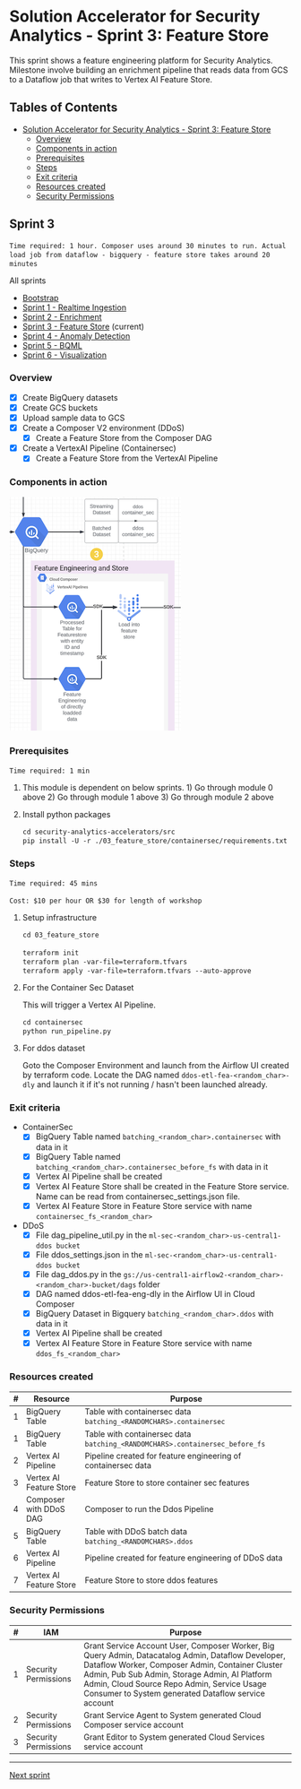 
# Solution Accelerator for Security Analytics - Sprint 3: Feature Store

This sprint shows a feature engineering platform for Security Analytics. Milestone involve building an enrichment pipeline that reads data from GCS to a Dataflow job that writes to Vertex AI Feature Store.

## Tables of Contents

- [Solution Accelerator for Security Analytics - Sprint 3: Feature Store](#solution-accelerator-for-security-analytics---sprint-3-feature-store)
  - [Overview](#overview)
  - [Components in action](#components-in-action)
  - [Prerequisites](#prerequisites)
  - [Steps](#steps)
  - [Exit criteria](#exit-criteria)
  - [Resources created](#resources-created)
  - [Security Permissions](#security-permissions)

## Sprint 3

```console
Time required: 1 hour. Composer uses around 30 minutes to run. Actual load job from dataflow - bigquery - feature store takes around 20 minutes
```

All sprints

- [Bootstrap](../00_bootstrap/README.md)
- [Sprint 1 - Realtime Ingestion](../01_realtime_ingestion/README.md)
- [Sprint 2 - Enrichment](../02_enrichment_dataflow/README.md)
- [Sprint 3 - Feature Store](../03_feature_store/README.md) (current)
- [Sprint 4 - Anomaly Detection](../04_anomaly_detection/README.md)
- [Sprint 5 - BQML](../05_bqml/README.md)
- [Sprint 6 - Visualization](../06_visualization/README.md)

### Overview

- [x] Create BigQuery datasets
- [x] Create GCS buckets
- [x] Upload sample data to GCS
- [x] Create a Composer V2 environment (DDoS)
  - [x] Create a Feature Store from the Composer DAG
- [x] Create a VertexAI Pipeline (Containersec)
  - [x] Create a Feature Store from the VertexAI Pipeline

### Components in action

![Architecture Diagram](images/zoomed-arch.png)

### Prerequisites

```Time required: 1 min```

1. This module is dependent on below sprints.
        1) Go through module 0 above
        2) Go through module 1 above
        3) Go through module 2 above

2. Install python packages

    ```console
    cd security-analytics-accelerators/src
    pip install -U -r ./03_feature_store/containersec/requirements.txt
    ```

### Steps

```Time required: 45 mins```

```Cost: $10 per hour OR $30 for length of workshop```

1. Setup infrastructure

    ```console
    cd 03_feature_store

    terraform init 
    terraform plan -var-file=terraform.tfvars
    terraform apply -var-file=terraform.tfvars --auto-approve
    ```

2. For the Container Sec Dataset

    This will trigger a Vertex AI Pipeline.

    ```console
    cd containersec
    python run_pipeline.py
    ```

3. For ddos dataset

   Goto the Composer Environment and launch from the Airflow UI created by terraform code. Locate the DAG named `ddos-etl-fea-<random_char>-dly` and launch it if it's not running / hasn't been launched already.

### Exit criteria

- ContainerSec
  - [x] BigQuery Table named `batching_<random_char>.containersec` with data in it
  - [x] BigQuery Table named `batching_<random_char>.containersec_before_fs` with data in it
  - [x] Vertex AI Pipeline shall be created
  - [x] Vertex AI Feature Store shall be created in the Feature Store service. Name can be read from containersec_settings.json file.
  - [x] Vertex AI Feature Store in Feature Store service with name `containersec_fs_<random_char>`

- DDoS
  - [x] File dag_pipeline_util.py in the `ml-sec-<random_char>-us-central1-ddos bucket`
  - [x] File ddos_settings.json in the `ml-sec-<random_char>-us-central1-ddos bucket`
  - [x] File dag_ddos.py in the `gs://us-central1-airflow2-<random_char>-<random_char>-bucket/dags` folder
  - [x] DAG named ddos-etl-fea-eng-dly in the Airflow UI in Cloud Composer
  - [x] BigQuery Dataset in Bigquery `batching_<random_char>.ddos` with data in it
  - [x] Vertex AI Pipeline shall be created
  - [x] Vertex AI Feature Store in Feature Store service with name `ddos_fs_<random_char>`

### Resources created

| # | Resource | Purpose |
|---|---|---|
| 1 | BigQuery Table | Table with containersec data `batching_<RANDOMCHARS>.containersec` |
| 1 | BigQuery Table | Table with containersec data `batching_<RANDOMCHARS>.containersec_before_fs` |
| 2 | Vertex AI Pipeline | Pipeline created for feature engineering of containersec data|
| 3 | Vertex AI Feature Store | Feature Store to store container sec features |
| 4 | Composer with DDoS DAG | Composer to run the Ddos Pipeline |
| 5 | BigQuery Table | Table with DDoS batch data `batching_<RANDOMCHARS>.ddos` |
| 6 | Vertex AI Pipeline | Pipeline created for feature engineering of DDoS data |
| 7 | Vertex AI Feature Store | Feature Store to store ddos features |

### Security Permissions

| # | IAM | Purpose |
|---|---|---|
| 1 | Security Permissions | Grant Service Account User, Composer Worker, Big Query Admin, Datacatalog Admin, Dataflow Developer, Dataflow Worker, Composer Admin, Container Cluster Admin, Pub Sub Admin, Storage Admin, AI Platform Admin, Cloud Source Repo Admin, Service Usage Consumer to System generated Dataflow service account |
| 2 | Security Permissions | Grant Service Agent to System generated Cloud Composer service account |
| 3 | Security Permissions | Grant Editor to System generated Cloud Services service account |

---
[Next sprint](../04_anomaly_detection/README.md)
